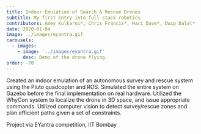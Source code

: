 ```yaml
---
title: Indoor Emulation of Search & Rescue Drones
subtitle: My first entry into full-stack robotics
contributors: Amey Kulkarni*, Chris Francis*, Hari Dave*, Dwip Dalal*
date: 2020-01-04
image: ../images/eyantra.gif
carousels: 
  - images: 
    - image: '../images/eyantra.gif'
      desc: Demo of the drone flying.
order: -70
---
```


Created an indoor emulation of an autonomous survey and rescue system using the Pluto quadcopter and ROS. Simulated the entire system on Gazebo before the final implementation on real hardware. Utilized the WhyCon system to localize the drone in 3D space, and issue appropriate commands. Utilized computer vision to detect survey/rescue zones and plan efficient paths given a set of constraints.

Project via EYantra competition, IIT Bombay

